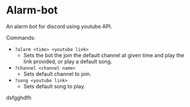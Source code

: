 # Alarm-bot
An alarm bot for discord using youtube API.

Commands:
* `?alarm <time> <youtube link>`
	* Sets the bot the join the default channel at given time and play the link provided,
	or play a default song.
* `?channel <channel name>`
	* Sets default channel to join.
* `?song <youtube link>`
	* Sets default song to play.


dsfgghdfh
